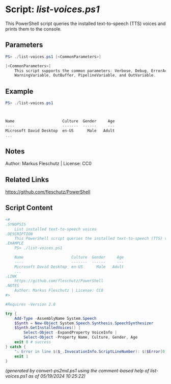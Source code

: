 Script: *list-voices.ps1*
========================

This PowerShell script queries the installed text-to-speech (TTS) voices and prints them to the console.

Parameters
----------
```powershell
PS> ./list-voices.ps1 [<CommonParameters>]

[<CommonParameters>]
    This script supports the common parameters: Verbose, Debug, ErrorAction, ErrorVariable, WarningAction, 
    WarningVariable, OutBuffer, PipelineVariable, and OutVariable.
```

Example
-------
```powershell
PS> ./list-voices.ps1



Name                     Culture  Gender     Age
----                     -------  ------     ---
Microsoft David Desktop  en-US      Male   Adult
...

```

Notes
-----
Author: Markus Fleschutz | License: CC0

Related Links
-------------
https://github.com/fleschutz/PowerShell

Script Content
--------------
```powershell
<#
.SYNOPSIS
	List installed text-to-speech voices
.DESCRIPTION
	This PowerShell script queries the installed text-to-speech (TTS) voices and prints them to the console.
.EXAMPLE
	PS> ./list-voices.ps1

	Name                     Culture  Gender     Age
	----                     -------  ------     ---
	Microsoft David Desktop  en-US      Male   Adult
	...
.LINK
	https://github.com/fleschutz/PowerShell
.NOTES
	Author: Markus Fleschutz | License: CC0
#>

#Requires -Version 2.0

try {
	Add-Type -AssemblyName System.Speech
	$Synth = New-Object System.Speech.Synthesis.SpeechSynthesizer
	$Synth.GetInstalledVoices() | 
		Select-Object -ExpandProperty VoiceInfo | 
		Select-Object -Property Name, Culture, Gender, Age
	exit 0 # success
} catch {
	"⚠️ Error in line $($_.InvocationInfo.ScriptLineNumber): $($Error[0])"
	exit 1
}
```

*(generated by convert-ps2md.ps1 using the comment-based help of list-voices.ps1 as of 05/19/2024 10:25:22)*
